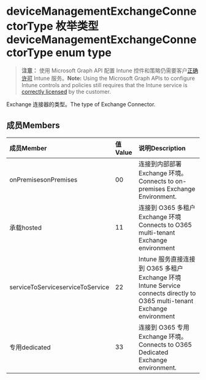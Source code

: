 # <a name="devicemanagementexchangeconnectortype-enum-type"></a><span data-ttu-id="d9bcd-101">deviceManagementExchangeConnectorType 枚举类型</span><span class="sxs-lookup"><span data-stu-id="d9bcd-101">deviceManagementExchangeConnectorType enum type</span></span>

> <span data-ttu-id="d9bcd-102">**注意：** 使用 Microsoft Graph API 配置 Intune 控件和策略仍需要客户[正确许可](https://go.microsoft.com/fwlink/?linkid=839381) Intune 服务。</span><span class="sxs-lookup"><span data-stu-id="d9bcd-102">**Note:** Using the Microsoft Graph APIs to configure Intune controls and policies still requires that the Intune service is [correctly licensed](https://go.microsoft.com/fwlink/?linkid=839381) by the customer.</span></span>

<span data-ttu-id="d9bcd-103">Exchange 连接器的类型。</span><span class="sxs-lookup"><span data-stu-id="d9bcd-103">The type of Exchange Connector.</span></span>
## <a name="members"></a><span data-ttu-id="d9bcd-104">成员</span><span class="sxs-lookup"><span data-stu-id="d9bcd-104">Members</span></span>
|<span data-ttu-id="d9bcd-105">成员</span><span class="sxs-lookup"><span data-stu-id="d9bcd-105">Member</span></span>|<span data-ttu-id="d9bcd-106">值</span><span class="sxs-lookup"><span data-stu-id="d9bcd-106">Value</span></span>|<span data-ttu-id="d9bcd-107">说明</span><span class="sxs-lookup"><span data-stu-id="d9bcd-107">Description</span></span>|
|:---|:---|:---|
|<span data-ttu-id="d9bcd-108">onPremises</span><span class="sxs-lookup"><span data-stu-id="d9bcd-108">onPremises</span></span>|<span data-ttu-id="d9bcd-109">0</span><span class="sxs-lookup"><span data-stu-id="d9bcd-109">0</span></span>|<span data-ttu-id="d9bcd-110">连接到内部部署 Exchange 环境。</span><span class="sxs-lookup"><span data-stu-id="d9bcd-110">Connects to on-premises Exchange Environment.</span></span>|
|<span data-ttu-id="d9bcd-111">承载</span><span class="sxs-lookup"><span data-stu-id="d9bcd-111">hosted</span></span>|<span data-ttu-id="d9bcd-112">1</span><span class="sxs-lookup"><span data-stu-id="d9bcd-112">1</span></span>|<span data-ttu-id="d9bcd-113">连接到 O365 多租户 Exchange 环境</span><span class="sxs-lookup"><span data-stu-id="d9bcd-113">Connects to O365 multi-tenant Exchange environment</span></span>|
|<span data-ttu-id="d9bcd-114">serviceToService</span><span class="sxs-lookup"><span data-stu-id="d9bcd-114">serviceToService</span></span>|<span data-ttu-id="d9bcd-115">2</span><span class="sxs-lookup"><span data-stu-id="d9bcd-115">2</span></span>|<span data-ttu-id="d9bcd-116">Intune 服务直接连接到 O365 多租户 Exchange 环境</span><span class="sxs-lookup"><span data-stu-id="d9bcd-116">Intune Service connects directly to O365 multi-tenant Exchange environment</span></span>|
|<span data-ttu-id="d9bcd-117">专用</span><span class="sxs-lookup"><span data-stu-id="d9bcd-117">dedicated</span></span>|<span data-ttu-id="d9bcd-118">3</span><span class="sxs-lookup"><span data-stu-id="d9bcd-118">3</span></span>|<span data-ttu-id="d9bcd-119">连接到 O365 专用 Exchange 环境。</span><span class="sxs-lookup"><span data-stu-id="d9bcd-119">Connects to O365 Dedicated Exchange environment.</span></span>|




